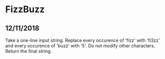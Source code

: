 # FizzBuzz
## 12/11/2018

Take a one-line input string. Replace every occurence of 'fizz' with 'fi3zz' and every occurence of 'buzz' with '5'. Do not modify other characters. Return the final string.

